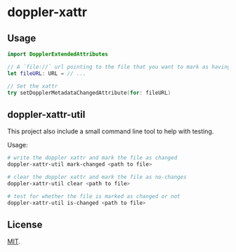 # doppler-xattr

## Usage

```swift
import DopplerExtendedAttributes

// A `file://` url pointing to the file that you want to mark as having updates
let fileURL: URL = // ...

// Set the xattr
try setDopplerMetadataChangedAttribute(for: fileURL)
```

## doppler-xattr-util

This project also include a small command line tool to help with testing.

Usage:

```bash
# write the doppler xattr and mark the file as changed
doppler-xattr-util mark-changed <path to file>

# clear the doppler xattr and mark the file as no-changes
doppler-xattr-util clear <path to file>

# test for whether the file is marked as changed or not
doppler-xattr-util is-changed <path to file>
```

## License

[MIT](/LICENSE).
